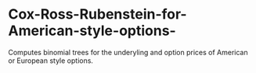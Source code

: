 # Cox-Ross-Rubenstein-for-American-style-options-
Computes binomial trees for the underyling and option prices of American or European style options.
